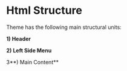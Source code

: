 # Html Structure

Theme has the following main structural units:

**1\) Header**

**2\) Left Side Menu**

3**\) Main Content**

